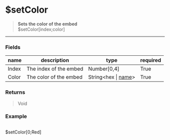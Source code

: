 # **$setColor**
> **Sets the color of the embed** <br/>
> $setColor[index;color]
- - -

### Fields
| name | description | type | required |
|------|-------------|------|----------|
| Index | The index of the embed | Number[0,4] | True |
| Color | The color of the embed | String&lt;hex &#124; [name](https://discord.js.org/#/docs/discord.js/main/typedef/ColorResolvable)&gt; | True |

### Returns
> Void

### Example
> ```php
$setColor[0;Red]
```